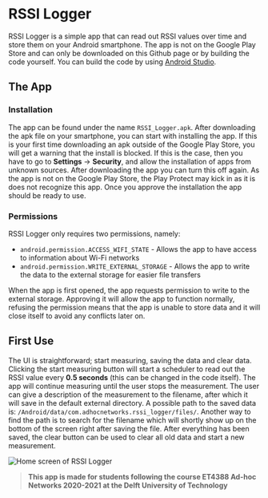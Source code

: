 # RSSI Logger
RSSI Logger is a simple app that can read out RSSI values over time and store them on your Android smartphone. The app is not on the Google Play Store and can only be downloaded on this Github page or by building the code yourself. You can build the code by using [Android Studio](https://developer.android.com/studio).

## The App
### Installation
The app can be found under the name `RSSI_Logger.apk`. After downloading the apk file on your smartphone, you can start with installing the app. If this is your first time downloading an apk outside of the Google Play Store, you will get a warning that the install is blocked. If this is the case, then you have to go to **Settings** -> **Security**, and allow the installation of apps from unknown sources. After downloading the app you can turn this off again. As the app is not on the Google Play Store, the Play Protect may kick in as it is does not recognize this app. Once you approve the installation the app should be ready to use.

### Permissions
RSSI Logger only requires two permissions, namely:
* `android.permission.ACCESS_WIFI_STATE` - Allows the app to have access to information about Wi-Fi networks
* `android.permission.WRITE_EXTERNAL_STORAGE` - Allows the app to write the data to the external storage for easier file transfers

When the app is first opened, the app requests permission to write to the external storage. Approving it will allow the app to function normally, refusing the permission means that the app is unable to store data and it will close itself to avoid any conflicts later on.

## First Use
The UI is straightforward; start measuring, saving the data and clear data. Clicking the start measuring button will start a scheduler to read out the RSSI value every **0.5 seconds** (this can be changed in the code itself). The app will continue measuring until the user stops the measurement. The user can give a description of the measurement to the filename, after which it will save in the default external directory. A possible path to the saved data is: `/Android/data/com.adhocnetworks.rssi_logger/files/`. Another way to find the path is to search for the filename which will shortly show up on the bottom of the screen right after saving the file. After everything has been saved, the clear button can be used to clear all old data and start a new measurement.

![Home screen of RSSI Logger](https://i.imgur.com/ksw3j2z.jpg)

> **This app is made for students following the course ET4388 Ad-hoc Networks 2020-2021 at the Delft University of Technology**
